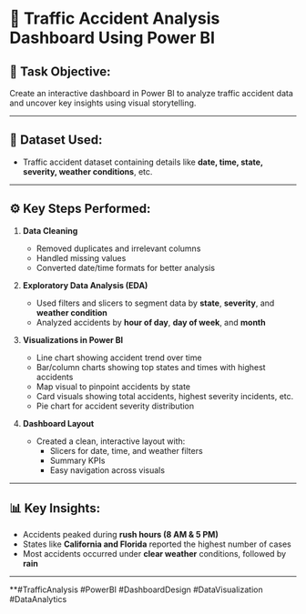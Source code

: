 # 🚦  Traffic Accident Analysis Dashboard Using Power BI

## 🎯 Task Objective:
Create an interactive dashboard in Power BI to analyze traffic accident data and uncover key insights using visual storytelling.

---

## 🧩 Dataset Used:
- Traffic accident dataset containing details like **date, time, state, severity, weather conditions**, etc.

---

## ⚙️ Key Steps Performed:

1. **Data Cleaning**
   - Removed duplicates and irrelevant columns
   - Handled missing values
   - Converted date/time formats for better analysis

2. **Exploratory Data Analysis (EDA)**
   - Used filters and slicers to segment data by **state**, **severity**, and **weather condition**
   - Analyzed accidents by **hour of day**, **day of week**, and **month**

3. **Visualizations in Power BI**
   - Line chart showing accident trend over time
   - Bar/column charts showing top states and times with highest accidents
   - Map visual to pinpoint accidents by state
   - Card visuals showing total accidents, highest severity incidents, etc.
   - Pie chart for accident severity distribution

4. **Dashboard Layout**
   - Created a clean, interactive layout with:
     - Slicers for date, time, and weather filters
     - Summary KPIs
     - Easy navigation across visuals

---

## 📊 Key Insights:
- Accidents peaked during **rush hours (8 AM & 5 PM)**
- States like **California and Florida** reported the highest number of cases
- Most accidents occurred under **clear weather** conditions, followed by **rain**

---

**#TrafficAnalysis #PowerBI #DashboardDesign #DataVisualization #DataAnalytics 
